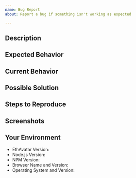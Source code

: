 ```yaml
---
name: Bug Report
about: Report a bug if something isn't working as expected

---
```


## Description
<!-- Provide a description of this bug -->

## Expected Behavior
<!-- Tell us what should happen -->

## Current Behavior
<!-- Tell us what happens instead -->

## Possible Solution
<!-- Suggest a fix or reason for this bug -->

## Steps to Reproduce
<!-- Provide a link to a live example or steps to reproduce this bug -->

## Screenshots
<!-- Add screenshots of this bug -->

## Your Environment
<!-- Include as many relevant details about the environment you experienced the bug in -->
* EthAvatar Version:
* Node.js Version:
* NPM Version:
* Browser Name and Version:
* Operating System and Version:

